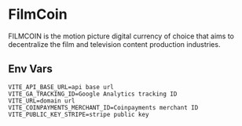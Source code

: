 # FilmCoin

FILMCOIN is the motion picture digital currency of choice that aims to decentralize the film and television content production industries.

## Env Vars

```
VITE_API_BASE_URL=api base url
VITE_GA_TRACKING_ID=Google Analytics tracking ID
VITE_URL=domain url
VITE_COINPAYMENTS_MERCHANT_ID=Coinpayments merchant ID
VITE_PUBLIC_KEY_STRIPE=stripe public key 
```
